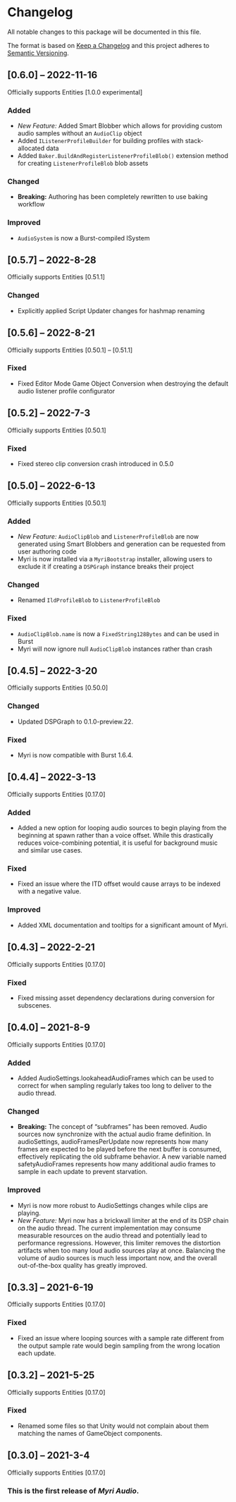 # Changelog

All notable changes to this package will be documented in this file.

The format is based on [Keep a Changelog](http://keepachangelog.com/en/1.0.0/)
and this project adheres to [Semantic
Versioning](http://semver.org/spec/v2.0.0.html).

## [0.6.0] – 2022-11-16

Officially supports Entities [1.0.0 experimental]

### Added

-   *New Feature:* Added Smart Blobber which allows for providing custom audio
    samples without an `AudioClip` object
-   Added `IListenerProfileBuilder` for building profiles with stack-allocated
    data
-   Added `Baker.BuildAndRegisterListenerProfileBlob()` extension method for
    creating `ListenerProfileBlob` blob assets

### Changed

-   **Breaking:** Authoring has been completely rewritten to use baking workflow

### Improved

-   `AudioSystem` is now a Burst-compiled ISystem

## [0.5.7] – 2022-8-28

Officially supports Entities [0.51.1]

### Changed

-   Explicitly applied Script Updater changes for hashmap renaming

## [0.5.6] – 2022-8-21

Officially supports Entities [0.50.1] – [0.51.1]

### Fixed

-   Fixed Editor Mode Game Object Conversion when destroying the default audio
    listener profile configurator

## [0.5.2] – 2022-7-3

Officially supports Entities [0.50.1]

### Fixed

-   Fixed stereo clip conversion crash introduced in 0.5.0

## [0.5.0] – 2022-6-13

Officially supports Entities [0.50.1]

### Added

-   *New Feature:* `AudioClipBlob` and `ListenerProfileBlob` are now generated
    using Smart Blobbers and generation can be requested from user authoring
    code
-   Myri is now installed via a `MyriBootstrap` installer, allowing users to
    exclude it if creating a `DSPGraph` instance breaks their project

### Changed

-   Renamed `IldProfileBlob` to `ListenerProfileBlob`

### Fixed

-   `AudioClipBlob.name` is now a `FixedString128Bytes` and can be used in Burst
-   Myri will now ignore null `AudioClipBlob` instances rather than crash

## [0.4.5] – 2022-3-20

Officially supports Entities [0.50.0]

### Changed

-   Updated DSPGraph to 0.1.0-preview.22.

### Fixed

-   Myri is now compatible with Burst 1.6.4.

## [0.4.4] – 2022-3-13

Officially supports Entities [0.17.0]

### Added

-   Added a new option for looping audio sources to begin playing from the
    beginning at spawn rather than a voice offset. While this drastically
    reduces voice-combining potential, it is useful for background music and
    similar use cases.

### Fixed

-   Fixed an issue where the ITD offset would cause arrays to be indexed with a
    negative value.

### Improved

-   Added XML documentation and tooltips for a significant amount of Myri.

## [0.4.3] – 2022-2-21

Officially supports Entities [0.17.0]

### Fixed

-   Fixed missing asset dependency declarations during conversion for subscenes.

## [0.4.0] – 2021-8-9

Officially supports Entities [0.17.0]

### Added

-   Added AudioSettings.lookaheadAudioFrames which can be used to correct for
    when sampling regularly takes too long to deliver to the audio thread.

### Changed

-   **Breaking:** The concept of “subframes” has been removed. Audio sources now
    synchronize with the actual audio frame definition. In audioSettings,
    audioFramesPerUpdate now represents how many frames are expected to be
    played before the next buffer is consumed, effectively replicating the old
    subframe behavior. A new variable named safetyAudioFrames represents how
    many additional audio frames to sample in each update to prevent starvation.

### Improved

-   Myri is now more robust to AudioSettings changes while clips are playing.
-   *New Feature:* Myri now has a brickwall limiter at the end of its DSP chain
    on the audio thread. The current implementation may consume measurable
    resources on the audio thread and potentially lead to performance
    regressions. However, this limiter removes the distortion artifacts when too
    many loud audio sources play at once. Balancing the volume of audio sources
    is much less important now, and the overall out-of-the-box quality has
    greatly improved.

## [0.3.3] – 2021-6-19

Officially supports Entities [0.17.0]

### Fixed

-   Fixed an issue where looping sources with a sample rate different from the
    output sample rate would begin sampling from the wrong location each update.

## [0.3.2] – 2021-5-25

Officially supports Entities [0.17.0]

### Fixed

-   Renamed some files so that Unity would not complain about them matching the
    names of GameObject components.

## [0.3.0] – 2021-3-4

Officially supports Entities [0.17.0]

### This is the first release of *Myri Audio*.
